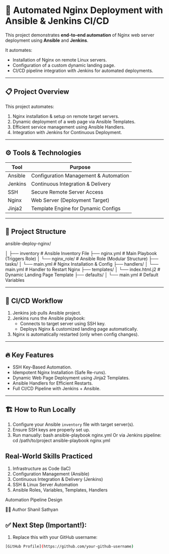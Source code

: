# 🚀 Automated Nginx Deployment with Ansible & Jenkins CI/CD

This project demonstrates **end-to-end automation** of Nginx web server deployment using **Ansible** and **Jenkins**.

It automates:
- Installation of Nginx on remote Linux servers.
- Configuration of a custom dynamic landing page.
- CI/CD pipeline integration with Jenkins for automated deployments.

---

## 📋 Project Overview
This project automates:
1. Nginx installation & setup on remote target servers.
2. Dynamic deployment of a web page via Ansible Templates.
3. Efficient service management using Ansible Handlers.
4. Integration with Jenkins for Continuous Deployment.

---

## ⚙️ Tools & Technologies
| Tool       | Purpose                              |
|------------|--------------------------------------|
| Ansible    | Configuration Management & Automation |
| Jenkins    | Continuous Integration & Delivery     |
| SSH        | Secure Remote Server Access           |
| Nginx      | Web Server (Deployment Target)        |
| Jinja2     | Template Engine for Dynamic Configs   |

---

## 📂 Project Structure
ansible-deploy-nginx/

│
├── inventory # Ansible Inventory File
├── nginx.yml # Main Playbook (Triggers Role)
│
└── nginx_role/ # Ansible Role (Modular Structure)
├── tasks/
│ └── main.yml # Nginx Installation & Config
├── handlers/
│ └── main.yml # Handler to Restart Nginx
├── templates/
│ └── index.html.j2 # Dynamic Landing Page Template
├── defaults/
│ └── main.yml # Default Variables


---

## 🚀 CI/CD Workflow
1. Jenkins job pulls Ansible project.
2. Jenkins runs the Ansible playbook:
   - Connects to target server using SSH key.
   - Deploys Nginx & customized landing page automatically.
3. Nginx is automatically restarted (only when config changes).

---

## 🔥 Key Features
- SSH Key-Based Automation.
- Idempotent Nginx Installation (Safe Re-runs).
- Dynamic Web Page Deployment using Jinja2 Templates.
- Ansible Handlers for Efficient Restarts.
- Full CI/CD Pipeline with Jenkins + Ansible.

---

## 🏗️ How to Run Locally
1. Configure your Ansible `inventory` file with target server(s).
2. Ensure SSH keys are properly set up.
3. Run manually:
bash
ansible-playbook nginx.yml
Or via Jenkins pipeline:
cd /path/to/project
ansible-playbook nginx.yml


## Real-World Skills Practiced
1. Infrastructure as Code (IaC)
2. Configuration Management (Ansible)
3. Continuous Integration & Delivery (Jenkins)
4. SSH & Linux Server Automation
5. Ansible Roles, Variables, Templates, Handlers

Automation Pipeline Design

👨‍💻 Author
Shanil Sathyan


## ✅ Next Step (Important!):
1. Replace this with your GitHub username:
```bash
[GitHub Profile](https://github.com/your-github-username)
